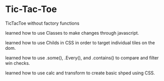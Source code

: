 # Tic-Tac-Toe

TicTacToe without factory functions

learned how to use Classes to make changes through javascript.

learned how to use Childs in CSS in order to target individual tiles on the dom.

learned how to use .some(), .Every(), and .contains() to compare and filter win checks.

learned how to use calc and transform to create basic shped using CSS.
